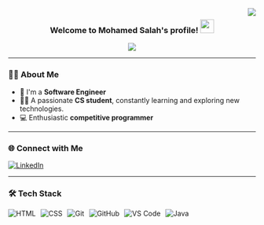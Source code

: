 <!-- Profile GIF -->
<img src="https://c.tenor.com/_DOBjnGspYAAAAAM/code-coding.gif" align="right" style="max-width: 100%; height: auto; float: right; margin-left: 10px;" />

<h3 align="center">
  Welcome to Mohamed Salah's profile!
  <img src="https://media.giphy.com/media/hvRJCLFzcasrR4ia7z/giphy.gif" width="28">
</h3>

<!-- Typing Animation -->
<p align="center">
  <img src="https://readme-typing-svg.herokuapp.com/?lines=Backend%20developer;Always%20learning%20new%20things&font=Fira%20Code&center=true&vCenter=true&color=f75c7e&size=22" style="max-width: 100%; height: auto;" />
</p>

---

### 👨‍💻 About Me

- 🏢 I'm a **Software Engineer**
- 👨‍🎓 A passionate **CS student**, constantly learning and exploring new technologies.
- 💻 Enthusiastic **competitive programmer**

---

### 🌐 Connect with Me

[![LinkedIn](https://img.shields.io/badge/LinkedIn-blue?style=flat&logo=linkedin&logoColor=white)](https://www.linkedin.com/in/mohammed-salah-1a7b192a0)

---

### 🛠 Tech Stack

<div style="display: flex; flex-wrap: wrap; gap: 10px;">

  <img src="https://img.shields.io/badge/-HTML-05122A?style=flat&logo=HTML5" alt="HTML" />
  <img src="https://img.shields.io/badge/-CSS-05122A?style=flat&logo=CSS3&logoColor=1572B6" alt="CSS" />
  <img src="https://img.shields.io/badge/-Git-05122A?style=flat&logo=git" alt="Git" />
  <img src="https://img.shields.io/badge/-GitHub-05122A?style=flat&logo=github" alt="GitHub" />
  <img src="https://img.shields.io/badge/-Visual%20Studio%20Code-05122A?style=flat&logo=visual-studio-code&logoColor=007ACC" alt="VS Code" />
  <img src="https://img.shields.io/badge/-Java-ED8B00?style=flat&logo=openjdk&logoColor=white" alt="Java" />

</div>
